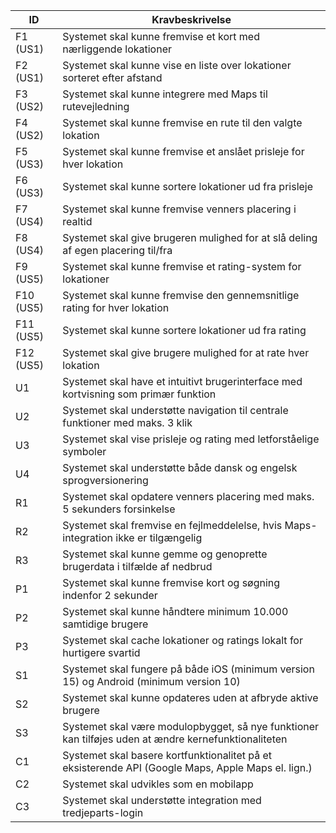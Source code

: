 | ID   | Kravbeskrivelse |
|------|----------------|
| F1 (US1) | Systemet skal kunne fremvise et kort med nærliggende lokationer |
| F2 (US1) | Systemet skal kunne vise en liste over lokationer sorteret efter afstand |
| F3 (US2) | Systemet skal kunne integrere med Maps til rutevejledning |
| F4 (US2) | Systemet skal kunne fremvise en rute til den valgte lokation |
| F5 (US3) | Systemet skal kunne fremvise et anslået prisleje for hver lokation |
| F6 (US3) | Systemet skal kunne sortere lokationer ud fra prisleje |
| F7 (US4) | Systemet skal kunne fremvise venners placering i realtid |
| F8 (US4) | Systemet skal give brugeren mulighed for at slå deling af egen placering til/fra |
| F9 (US5) | Systemet skal kunne fremvise et rating-system for lokationer |
| F10 (US5) | Systemet skal kunne fremvise den gennemsnitlige rating for hver lokation |
| F11 (US5) | Systemet skal kunne sortere lokationer ud fra rating |
| F12 (US5) | Systemet skal give brugere mulighed for at rate hver lokation |
| U1 | Systemet skal have et intuitivt brugerinterface med kortvisning som primær funktion |
| U2 | Systemet skal understøtte navigation til centrale funktioner med maks. 3 klik |
| U3 | Systemet skal vise prisleje og rating med letforståelige symboler |
| U4 | Systemet skal understøtte både dansk og engelsk sprogversionering |
| R1 | Systemet skal opdatere venners placering med maks. 5 sekunders forsinkelse |
| R2 | Systemet skal fremvise en fejlmeddelelse, hvis Maps-integration ikke er tilgængelig |
| R3 | Systemet skal kunne gemme og genoprette brugerdata i tilfælde af nedbrud |
| P1 | Systemet skal kunne fremvise kort og søgning indenfor 2 sekunder |
| P2 | Systemet skal kunne håndtere minimum 10.000 samtidige brugere |
| P3 | Systemet skal cache lokationer og ratings lokalt for hurtigere svartid |
| S1 | Systemet skal fungere på både iOS (minimum version 15) og Android (minimum version 10) |
| S2 | Systemet skal kunne opdateres uden at afbryde aktive brugere |
| S3 | Systemet skal være modulopbygget, så nye funktioner kan tilføjes uden at ændre kernefunktionaliteten |
| C1 | Systemet skal basere kortfunktionalitet på et eksisterende API (Google Maps, Apple Maps el. lign.) |
| C2 | Systemet skal udvikles som en mobilapp |
| C3 | Systemet skal understøtte integration med tredjeparts-login |
